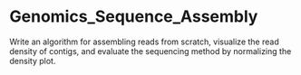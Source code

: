 # Genomics_Sequence_Assembly
Write an algorithm for assembling reads from scratch, visualize the read density of contigs, and evaluate the sequencing method by normalizing the density plot.
